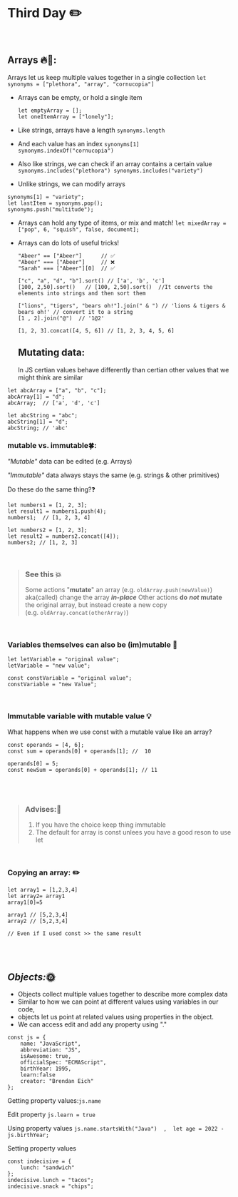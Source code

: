 # Third Day ✏️
<br>


## Arrays 🔥💫:
Arrays let us keep multiple values together in a single collection
` let synonyms = ["plethora", "array", "cornucopia"] `

- Arrays can be empty, or hold a single item
  ```
  let emptyArray = [];
  let oneItemArray = ["lonely"];
  ```

- Like strings, arrays have a length `synonyms.length`
- And each value has an index
   `synonyms[1]
synonyms.indexOf("cornucopia")`

- Also like strings, we can check if an array contains a certain value
  `synonyms.includes("plethora")
synonyms.includes("variety")`

- Unlike strings, we can modify arrays
```
synonyms[1] = "variety";
let lastItem = synonyms.pop();
synonyms.push("multitude");
```
- Arrays can hold any type of items, or mix and match! `let mixedArray = ["pop", 6, "squish", false, document];`
- Arrays can do lots of useful tricks!
  ```
  "Abeer" == ["Abeer"]      // ✅
  "Abeer" === ["Abeer"]     // ❌
  "Sarah" === ["Abeer"][0]  // ✅

  ["c", "a", "d", "b"].sort() // ['a', 'b', 'c']
  [100, 2,50].sort()   // [100, 2,50].sort()  //It converts the elements into strings and then sort them
 
  ["lions", "tigers", "bears oh!"].join(" & ") // 'lions & tigers & bears oh!' // convert it to a string
  [1 , 2].join("@")  // '1@2'

  [1, 2, 3].concat([4, 5, 6]) // [1, 2, 3, 4, 5, 6] 
  ```

  ## Mutating data:
  In JS certian values behave differently than certian other values that we might think are similar
 ```
let abcArray = ["a", "b", "c"];
abcArray[1] = "d";
abcArray;  // ['a', 'd', 'c']

let abcString = "abc";
abcString[1] = "d";
abcString; // 'abc'
  ```

### mutable vs. immutable🍀:
*"Mutable"* data can be edited (e.g. Arrays)

*"Immutable"* data always stays the same (e.g. strings & other primitives)

Do these do the same thing?❓
```
let numbers1 = [1, 2, 3];
let result1 = numbers1.push(4); 
numbers1;  // [1, 2, 3, 4]
 
let numbers2 = [1, 2, 3];
let result2 = numbers2.concat([4]);
numbers2; // [1, 2, 3]
```
<br>

> ###  **See this** 💥
> Some actions "**mutate**" an array (e.g. `oldArray.push(newValue)`)
> aka(called) change the array ***in-place***
> Other actions **do** ***not* mutate** the original array, but instead create a new copy (e.g. `oldArray.concat(otherArray)`)


   <br>

### Variables themselves can also be (im)mutable 🌟 

```
let letVariable = "original value";
letVariable = "new value";

const constVariable = "original value";
constVariable = "new Value";
```
<br>

### Immutable variable with mutable value 💡
What happens when we use const with a mutable value like an array?
```
const operands = [4, 6];
const sum = operands[0] + operands[1]; //  10

operands[0] = 5;
const newSum = operands[0] + operands[1]; // 11
```

<br>
<br>

> ###  Advises:📌
> 1.  If you have the choice keep thing immutable
> 2.  The default for array is const unlees you have a good reson to use let      

<br>

### Copying an array: ✏️

```
let array1 = [1,2,3,4]
let array2= array1
array1[0]=5

array1 // [5,2,3,4]
array2 // [5,2,3,4]

// Even if I used const >> the same result
```

   <br>
   <br>

## *Objects:*🌞
- Objects collect multiple values together to describe more complex data
- Similar to how we can point at different values using variables in our code,
- objects let us point at related values using properties in the object.
- We can access edit and add any property using "."

```
const js = {
    name: "JavaScript",
    abbreviation: "JS",
    isAwesome: true,
    officialSpec: "ECMAScript",
    birthYear: 1995,
    learn:false
    creator: "Brendan Eich"
};
```
Getting property values:`js.name`

Edit  property `js.learn = true`

Using property values `js.name.startsWith("Java")  ,  let age = 2022 - js.birthYear;`

Setting property values
```
const indecisive = {
    lunch: "sandwich"
};
indecisive.lunch = "tacos";
indecisive.snack = "chips";
```



